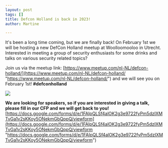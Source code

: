 ```yaml
---
layout: post
tags: []
title: Defcon Holland is back in 2023!
author: Martine

---
```

It's been a long time coming, but we are finally back! On February 1st we will be hosting a new DefCon Holland meetup at Woolloomooloo in Utrecht. Interested in meeting a group of security enthusiasts for some drinks and talks on various security related topics?

Join us via the meetup link: [https://www.meetup.com/nl-NL/defcon-holland/](https://www.meetup.com/nl-NL/defcon-holland/ "https://www.meetup.com/nl-NL/defcon-holland/") and we will see you on February 1st! **#defconholland**

![](http://photos.wikimapia.org/p/00/05/29/80/08_big.jpg)

**We are looking for speakers, so if you are interested in giving a talk, please fill in our CFP and we will get back to you!** [https://docs.google.com/forms/d/e/1FAIpQLSf4alOK2g3e9722fyPm5dzIXMTvGa1v2sKKoy5ONekmGbQppQ/viewform](https://docs.google.com/forms/d/e/1FAIpQLSf4alOK2g3e9722fyPm5dzIXMTvGa1v2sKKoy5ONekmGbQppQ/viewform "https://docs.google.com/forms/d/e/1FAIpQLSf4alOK2g3e9722fyPm5dzIXMTvGa1v2sKKoy5ONekmGbQppQ/viewform")